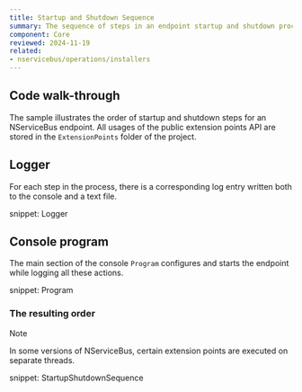 ```yaml
---
title: Startup and Shutdown Sequence
summary: The sequence of steps in an endpoint startup and shutdown process, including all available public extension points
component: Core
reviewed: 2024-11-19
related:
- nservicebus/operations/installers
---
```



## Code walk-through

The sample illustrates the order of startup and shutdown steps for an NServiceBus endpoint. All usages of the public extension points API are stored in the `ExtensionPoints` folder of the project.


## Logger

For each step in the process, there is a corresponding log entry written both to the console and a text file.

snippet: Logger


## Console program

The main section of the console `Program` configures and starts the endpoint while logging all these actions.

snippet: Program


### The resulting order

> [!NOTE]
> In some versions of NServiceBus, certain extension points are executed on separate threads.

snippet: StartupShutdownSequence
